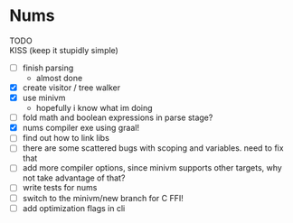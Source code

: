 # Nums

TODO <br>
KISS (keep it stupidly simple) 

- [ ] finish parsing
  - almost done
- [x] create visitor / tree walker
- [x] use minivm
  - hopefully i know what im doing
- [ ] fold math and boolean expressions in parse stage?
- [x] nums compiler exe using graal!
- [ ] find out how to link libs
- [ ] there are some scattered bugs with scoping and variables. need to fix that
- [ ] add more compiler options, since minivm supports other targets, why not take advantage of that?
- [ ] write tests for nums
- [ ] switch to the minivm/new branch for C FFI!
- [ ] add optimization flags in cli
